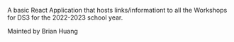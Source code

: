 A basic React Application that hosts links/informationt to all the Workshops for DS3 for the 2022-2023 school year.

Mainted by Brian Huang
